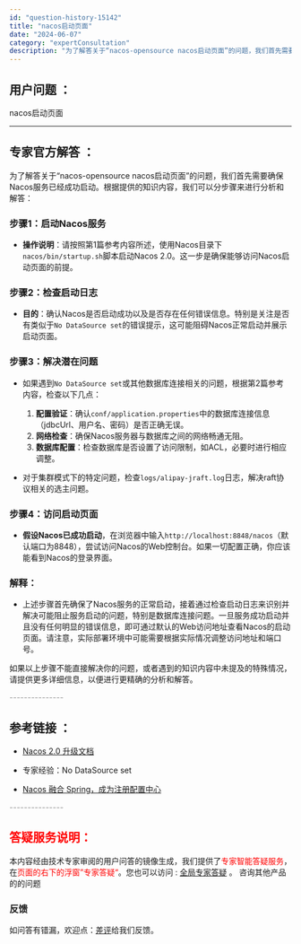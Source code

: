 ```yaml
---
id: "question-history-15142"
title: "nacos启动页面"
date: "2024-06-07"
category: "expertConsultation"
description: "为了解答关于“nacos-opensource nacos启动页面”的问题，我们首先需要确保Nacos服务已经成功启动。根据提供的知识内容，我们可以分步骤来进行分析和解答：### 步骤1：启动Nacos服务- **操作说明**：请按照第1篇参考内容所述，使用Nacos目录下`nacos/bin/st"
---
```


## 用户问题 ： 
 nacos启动页面  

---------------
## 专家官方解答 ：

为了解答关于“nacos-opensource nacos启动页面”的问题，我们首先需要确保Nacos服务已经成功启动。根据提供的知识内容，我们可以分步骤来进行分析和解答：

### 步骤1：启动Nacos服务
- **操作说明**：请按照第1篇参考内容所述，使用Nacos目录下`nacos/bin/startup.sh`脚本启动Nacos 2.0。这一步是确保能够访问Nacos启动页面的前提。

### 步骤2：检查启动日志
- **目的**：确认Nacos是否启动成功以及是否存在任何错误信息。特别是关注是否有类似于`No DataSource set`的错误提示，这可能阻碍Nacos正常启动并展示启动页面。

### 步骤3：解决潜在问题
- 如果遇到`No DataSource set`或其他数据库连接相关的问题，根据第2篇参考内容，检查以下几点：
  1. **配置验证**：确认`conf/application.properties`中的数据库连接信息（jdbcUrl、用户名、密码）是否正确无误。
  2. **网络检查**：确保Nacos服务器与数据库之间的网络畅通无阻。
  3. **数据库配置**：检查数据库是否设置了访问限制，如ACL，必要时进行相应调整。
  
- 对于集群模式下的特定问题，检查`logs/alipay-jraft.log`日志，解决raft协议相关的选主问题。

### 步骤4：访问启动页面
- **假设Nacos已成功启动**，在浏览器中输入`http://localhost:8848/nacos`（默认端口为8848），尝试访问Nacos的Web控制台。如果一切配置正确，你应该能看到Nacos的登录界面。

### 解释：
- 上述步骤首先确保了Nacos服务的正常启动，接着通过检查启动日志来识别并解决可能阻止服务启动的问题，特别是数据库连接问题。一旦服务成功启动并且没有任何明显的错误信息，即可通过默认的Web访问地址查看Nacos的启动页面。请注意，实际部署环境中可能需要根据实际情况调整访问地址和端口号。

如果以上步骤不能直接解决你的问题，或者遇到的知识内容中未提及的特殊情况，请提供更多详细信息，以便进行更精确的分析和解答。


<font color="#949494">---------------</font> 


## 参考链接 ：

* [Nacos 2.0 升级文档](https://nacos.io/docs/latest/upgrading/200-upgrading)
 
 * 专家经验：No DataSource set 
 
 * [Nacos 融合 Spring，成为注册配置中心](https://nacos.io/docs/latest/ecology/use-nacos-with-spring)


 <font color="#949494">---------------</font> 
 


## <font color="#FF0000">答疑服务说明：</font> 

本内容经由技术专家审阅的用户问答的镜像生成，我们提供了<font color="#FF0000">专家智能答疑服务</font>，在<font color="#FF0000">页面的右下的浮窗”专家答疑“</font>。您也可以访问 : [全局专家答疑](https://answer.opensource.alibaba.com/docs/intro) 。 咨询其他产品的的问题

### 反馈
如问答有错漏，欢迎点：[差评](https://ai.nacos.io/user/feedbackByEnhancerGradePOJOID?enhancerGradePOJOId=15144)给我们反馈。
